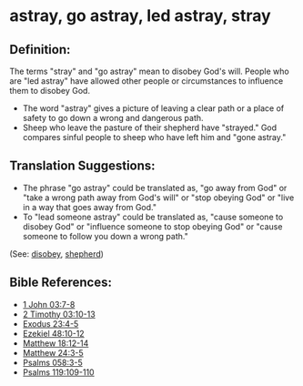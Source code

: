 # astray, go astray, led astray, stray #

## Definition: ##

The terms "stray" and "go astray" mean to disobey God's will. People who are "led astray" have allowed other people or circumstances to influence them to disobey God.

* The word "astray" gives a picture of leaving a clear path or a place of safety to go down a wrong and dangerous path.
* Sheep who leave the pasture of their shepherd have "strayed." God compares sinful people to sheep who have left him and "gone astray."

## Translation Suggestions: ##

* The phrase "go astray" could be translated as, "go away from God" or "take a wrong path away from God's will" or "stop obeying God" or "live in a way that goes away from God."
* To "lead someone astray" could be translated as, "cause someone to disobey God" or "influence someone to stop obeying God" or "cause someone to follow you down a wrong path." 

(See: [disobey](../other/disobey.md), [shepherd](../other/shepherd.md))

## Bible References: ##

* [1 John 03:7-8](https://door43.org/en/bible/notes/1jn/03/07)
* [2 Timothy 03:10-13](https://door43.org/en/bible/notes/2ti/03/10)
* [Exodus 23:4-5](https://door43.org/en/bible/notes/exo/23/04)
* [Ezekiel 48:10-12](https://door43.org/en/bible/notes/ezk/48/10)
* [Matthew 18:12-14](https://door43.org/en/bible/notes/mat/18/12)
* [Matthew 24:3-5](https://door43.org/en/bible/notes/mat/24/03)
* [Psalms 058:3-5](https://door43.org/en/bible/notes/psa/058/003)
* [Psalms 119:109-110](https://door43.org/en/bible/notes/psa/119/109)

